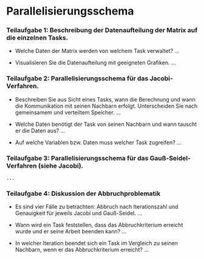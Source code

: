 # Parallelisierungsschema
### Teilaufgabe 1: Beschreibung der Datenaufteilung der Matrix auf die einzelnen Tasks.
- Welche Daten der Matrix werden von welchem Task verwaltet?
    ...

- Visualisieren Sie die Datenaufteilung mit geeigneten Grafiken.
    ...

### Teilaufgabe 2: Parallelisierungsschema für das Jacobi-Verfahren.
- Beschreiben Sie aus Sicht eines Tasks, wann die Berechnung und wann die Kommunikation mit seinen Nachbarn erfolgt. Unterscheiden Sie nach gemeinsamem und verteiltem Speicher.
    ...

- Welche Daten benötigt der Task von seinen Nachbarn und wann tauscht er die Daten aus?
    ...

- Auf welche Variablen bzw. Daten muss welcher Task zugreifen?
    ...

### Teilaufgabe 3: Parallelisierungsschema für das Gauß-Seidel-Verfahren (siehe Jacobi).
    ...

### Teilaufgabe 4: Diskussion der Abbruchproblematik
- Es sind vier Fälle zu betrachten: Abbruch nach Iterationszahl und Genauigkeit für jeweils Jacobi und Gauß-Seidel.
    ...

- Wann wird ein Task feststellen, dass das Abbruchkriterium erreicht wurde und er seine Arbeit beenden kann?
    ...

- In welcher Iteration beendet sich ein Task im Vergleich zu seinen Nachbarn, wenn er das Abbruchkriterium erreicht?
    ...
